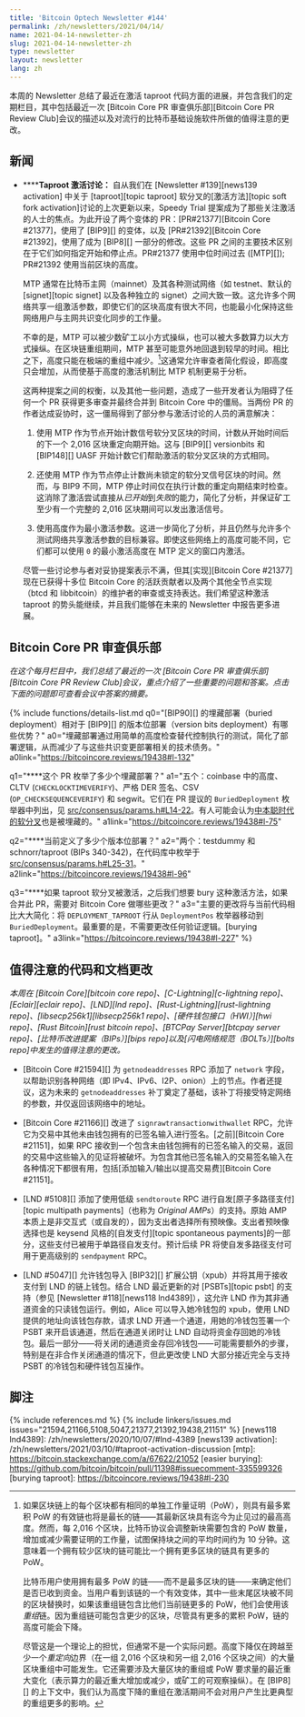 ```yaml
---
title: 'Bitcoin Optech Newsletter #144'
permalink: /zh/newsletters/2021/04/14/
name: 2021-04-14-newsletter-zh
slug: 2021-04-14-newsletter-zh
type: newsletter
layout: newsletter
lang: zh
---
```

本周的 Newsletter 总结了最近在激活 taproot 代码方面的进展，并包含我们的定期栏目，其中包括最近一次 [Bitcoin Core PR 审查俱乐部][Bitcoin Core PR Review Club]会议的描述以及对流行的比特币基础设施软件所做的值得注意的更改。

## 新闻

- **<!--taproot-activation-discussion-->****Taproot 激活讨论：** 自从我们在 [Newsletter #139][news139 activation] 中关于 [taproot][topic taproot] 软分叉的[激活方法][topic soft fork activation]讨论的上次更新以来，Speedy Trial 提案成为了那些关注激活的人士的焦点。为此开设了两个变体的 PR：[PR#21377][Bitcoin Core #21377]，使用了 [BIP9][] 的变体，以及 [PR#21392][Bitcoin Core #21392]，使用了成为 [BIP8][] 一部分的修改。这些 PR 之间的主要技术区别在于它们如何指定开始和停止点。PR#21377 使用中位时间过去 ([MTP][]); PR#21392 使用当前区块的高度。

  MTP 通常在比特币主网（mainnet）及其各种测试网络（如 testnet、默认的 [signet][topic signet] 以及各种独立的 signet）之间大致一致。这允许多个网络共享一组激活参数，即使它们的区块高度有很大不同，也能最小化保持这些网络用户与主网共识变化同步的工作量。

  不幸的是，MTP 可以被少数矿工以小方式操纵，也可以被大多数算力以大方式操纵。在区块链重组期间，MTP 甚至可能意外地回退到较早的时间。相比之下，高度只能在极端的重组中减少。[^height-decreasing]这通常允许审查者简化假设，即高度只会增加，从而使基于高度的激活机制比 MTP 机制更易于分析。

  这两种提案之间的权衡，以及其他一些问题，造成了一些开发者认为阻碍了任何一个 PR 获得更多审查并最终合并到 Bitcoin Core 中的僵局。当两份 PR 的作者达成妥协时，这一僵局得到了部分参与激活讨论的人员的满意解决：

  1. 使用 MTP 作为节点开始计数信号软分叉区块的时间，计数从开始时间后的下一个 2,016 区块重定向期开始。这与 [BIP9][] versionbits 和 [BIP148][] UASF 开始计数它们帮助激活的软分叉区块的方式相同。

  2. 还使用 MTP 作为节点停止计数尚未锁定的软分叉信号区块的时间。然而，与 BIP9 不同，MTP 停止时间仅在执行计数的重定向期结束时检查。这消除了激活尝试直接从*已开始*到*失败*的能力，简化了分析，并保证矿工至少有一个完整的 2,016 区块期间可以发出激活信号。

  3. 使用高度作为最小激活参数。这进一步简化了分析，并且仍然与允许多个测试网络共享激活参数的目标兼容。即使这些网络上的高度可能不同，它们都可以使用 `0` 的最小激活高度在 MTP 定义的窗口内激活。

  尽管一些讨论参与者对妥协提案表示不满，但其[实现][Bitcoin Core #21377]现在已获得十多位 Bitcoin Core 的活跃贡献者以及两个其他全节点实现（btcd 和 libbitcoin）的维护者的审查或支持表达。我们希望这种激活 taproot 的势头能继续，并且我们能够在未来的 Newsletter 中报告更多进展。

## Bitcoin Core PR 审查俱乐部

*在这个每月栏目中，我们总结了最近的一次 [Bitcoin Core PR 审查俱乐部][Bitcoin Core PR Review Club]会议，重点介绍了一些重要的问题和答案。点击下面的问题即可查看会议中答案的摘要。*

{% include functions/details-list.md
  q0="**<!--q0-->**[BIP90][] 的埋藏部署（buried deployment）相对于 [BIP9][] 的版本位部署（version bits deployment）有哪些优势？"
  a0="埋藏部署通过用简单的高度检查替代控制执行的测试，简化了部署逻辑，从而减少了与这些共识变更部署相关的技术债务。"
  a0link="https://bitcoincore.reviews/19438#l-132"

  q1="**<!--q1-->**这个 PR 枚举了多少个埋藏部署？"
  a1="五个：coinbase 中的高度、CLTV (`CHECKLOCKTIMEVERIFY`)、严格 DER 签名、CSV (`OP_CHECKSEQUENCEVERIFY`) 和 segwit。它们在 PR 提议的 `BuriedDeployment` 枚举器中列出，见 [src/consensus/params.h#L14-22](https://github.com/bitcoin/bitcoin/blob/e72e062e/src/consensus/params.h#L14-L22)。有人可能会认为[中本聪时代的软分叉](/en/topics/soft-fork-activation/#2009-hardcoded-height-consensus-nlocktime-enforcement)也是被埋藏的。"
  a1link="https://bitcoincore.reviews/19438#l-75"

  q2="**<!--q2-->**当前定义了多少个版本位部署？"
  a2="两个：testdummy 和 schnorr/taproot (BIPs 340-342)，在代码库中枚举于 [src/consensus/params.h#L25-31](https://github.com/bitcoin/bitcoin/blob/e72e062e/src/consensus/params.h#L25-L31)。"
  a2link="https://bitcoincore.reviews/19438#l-96"

  q3="**<!--q3-->**如果 taproot 软分叉被激活，之后我们想要 bury 这种激活方法，如果合并此 PR，需要对 Bitcoin Core 做哪些更改？"
  a3="主要的更改将与当前代码相比大大简化：将 `DEPLOYMENT_TAPROOT` 行从 `DeploymentPos` 枚举器移动到 `BuriedDeployment`。最重要的是，不需要更改任何验证逻辑。[burying taproot]。"
  a3link="https://bitcoincore.reviews/19438#l-227"
%}

## 值得注意的代码和文档更改

*本周在 [Bitcoin Core][bitcoin core repo]、[C-Lightning][c-lightning repo]、[Eclair][eclair repo]、[LND][lnd repo]、[Rust-Lightning][rust-lightning repo]、[libsecp256k1][libsecp256k1 repo]、[硬件钱包接口（HWI）][hwi repo]、[Rust Bitcoin][rust bitcoin repo]、[BTCPay Server][btcpay server repo]、[比特币改进提案（BIPs）][bips repo]以及[闪电网络规范（BOLTs）][bolts repo]中发生的值得注意的更改。*

- [Bitcoin Core #21594][] 为 `getnodeaddresses` RPC 添加了 `network` 字段，以帮助识别各种网络（即 IPv4、IPv6、I2P、onion）上的节点。作者还提议，这为未来的 `getnodeaddresses` 补丁奠定了基础，该补丁将接受特定网络的参数，并仅返回该网络中的地址。

- [Bitcoin Core #21166][] 改进了 `signrawtransactionwithwallet` RPC，允许它为交易中其他未由钱包拥有的已签名输入进行签名。[之前][Bitcoin Core #21151]，如果 RPC 接收到一个包含未由钱包拥有的已签名输入的交易，返回的交易中这些输入的见证将被破坏。为包含其他已签名输入的交易签名输入在各种情况下都很有用，包括[添加输入/输出以提高交易费][Bitcoin Core #21151]。

- [LND #5108][] 添加了使用低级 `sendtoroute` RPC 进行自发[原子多路径支付][topic multipath payments]（也称为 *Original AMPs*）的支持。原始 AMP 本质上是非交互式（或自发的），因为支出者选择所有预映像。支出者预映像选择也是 keysend 风格的[自发支付][topic spontaneous payments]的一部分，这些支付已被用于单路径自发支付。预计后续 PR 将使自发多路径支付可用于更高级别的 `sendpayment` RPC。

- [LND #5047][] 允许钱包导入 [BIP32][] 扩展公钥（xpub）并将其用于接收支付到 LND 的链上钱包。结合 LND 最近更新的对 [PSBTs][topic psbt] 的支持（参见 [Newsletter #118][news118 lnd4389]），这允许 LND 作为其非通道资金的只读钱包运行。例如，Alice 可以导入她冷钱包的 xpub，使用 LND 提供的地址向该钱包存款，请求 LND 开通一个通道，用她的冷钱包签署一个 PSBT 来开启该通道，然后在通道关闭时让 LND 自动将资金存回她的冷钱包。最后一部分——将关闭的通道资金存回冷钱包——可能需要额外的步骤，特别是在非合作关闭通道的情况下，但此更改使 LND 大部分接近完全与支持 PSBT 的冷钱包和硬件钱包互操作。

## 脚注

[^height-decreasing]:
    如果区块链上的每个区块都有相同的单独工作量证明（PoW），则具有最多累积 PoW 的有效链也将是最长的链——其最新区块具有迄今为止见过的最高高度。然而，每 2,016 个区块，比特币协议会调整新块需要包含的 PoW 数量，增加或减少需要证明的工作量，试图保持块之间的平均时间约为 10 分钟。这意味着一个拥有较少区块的链可能比一个拥有更多区块的链具有更多的 PoW。

    比特币用户使用拥有最多 PoW 的链——而不是最多区块的链——来确定他们是否已收到资金。当用户看到该链的一个有效变体，其中一些末尾区块被不同的区块替换时，如果该重组链包含比他们当前链更多的 PoW，他们会使用该*重组*链。因为重组链可能包含更少的区块，尽管具有更多的累积 PoW，链的高度可能会下降。

    尽管这是一个理论上的担忧，但通常不是一个实际问题。高度下降仅在跨越至少一个*重定向*边界（在一组 2,016 个区块和另一组 2,016 个区块之间）的大量区块重组中可能发生。它还需要涉及大量区块的重组或 PoW 要求量的最近重大变化（表示算力的最近重大增加或减少，或矿工的可观察操纵）。在 [BIP8][] 的上下文中，我们认为高度下降的重组在激活期间不会对用户产生比更典型的重组更多的影响。

{% include references.md %}
{% include linkers/issues.md issues="21594,21166,5108,5047,21377,21392,19438,21151" %}
[news118 lnd4389]: /zh/newsletters/2020/10/07/#lnd-4389
[news139 activation]: /zh/newsletters/2021/03/10/#taproot-activation-discussion
[mtp]: https://bitcoin.stackexchange.com/a/67622/21052
[easier burying]: https://github.com/bitcoin/bitcoin/pull/11398#issuecomment-335599326
[burying taproot]: https://bitcoincore.reviews/19438#l-230
